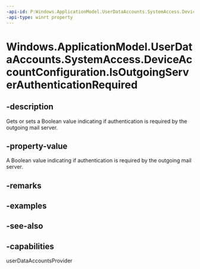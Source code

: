 ```yaml
---
-api-id: P:Windows.ApplicationModel.UserDataAccounts.SystemAccess.DeviceAccountConfiguration.IsOutgoingServerAuthenticationRequired
-api-type: winrt property
---
```


<!-- Property syntax
public bool IsOutgoingServerAuthenticationRequired { get;  set; }
-->

# Windows.ApplicationModel.UserDataAccounts.SystemAccess.DeviceAccountConfiguration.IsOutgoingServerAuthenticationRequired

## -description
Gets or sets a Boolean value indicating if authentication is required by the outgoing mail server.

## -property-value
A Boolean value indicating if authentication is required by the outgoing mail server.

## -remarks

## -examples

## -see-also


## -capabilities
userDataAccountsProvider
